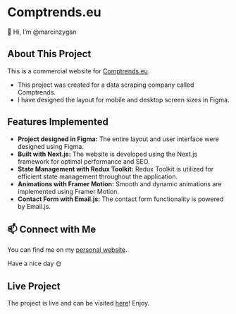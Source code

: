 # Comptrends.eu

👋 Hi, I’m @marcinzygan

## About This Project

This is a commercial website for [Comptrends.eu](https://comptrendseu.netlify.app/).

- This project was created for a data scraping company called Comptrends.
- I have designed the layout for mobile and desktop screen sizes in Figma.

## Features Implemented

- **Project designed in Figma:** The entire layout and user interface were designed using Figma.
- **Built with Next.js:** The website is developed using the Next.js framework for optimal performance and SEO.
- **State Management with Redux Toolkit:** Redux Toolkit is utilized for efficient state management throughout the application.
- **Animations with Framer Motion:** Smooth and dynamic animations are implemented using Framer Motion.
- **Contact Form with Email.js:** The contact form functionality is powered by Email.js.

## 📫 Connect with Me

You can find me on my [personal website](https://marcin-zygan.com).

Have a nice day 🌞

## Live Project

The project is live and can be visited [here](https://comptrendseu.netlify.app/)! Enjoy.

